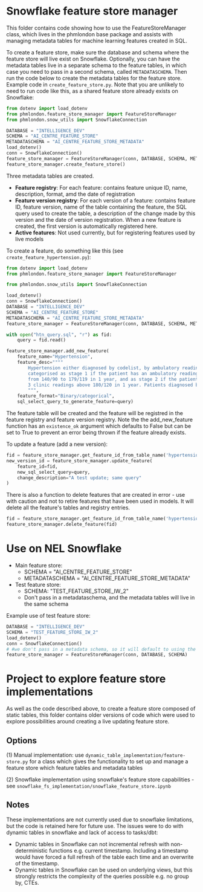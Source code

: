 # Snowflake feature store manager

This folder contains code showing how to use the FeatureStoreManager class, which lives in the phmlondon base package 
and assists with managing metadata tables for machine learning features created in SQL.

To create a feature store, make sure the database and schema where the feature store will live exist on Snowflake. 
Optionally, you can have the metadata tables live in a separate schema to the feature tables, in which case you need to 
pass in a second schema, called `METADATASCHEMA`. Then run the code below to create the metadata tables for the feature 
store. Example code in `create_feature_store.py`. Note that you are unlikely to need to run code like this, as a 
shared feature store already exists on Snowflake:

```python
from dotenv import load_dotenv
from phmlondon.feature_store_manager import FeatureStoreManager
from phmlondon.snow_utils import SnowflakeConnection

DATABASE = "INTELLIGENCE_DEV"
SCHEMA = "AI_CENTRE_FEATURE_STORE"
METADATASCHEMA = "AI_CENTRE_FEATURE_STORE_METADATA"
load_dotenv()
conn = SnowflakeConnection()
feature_store_manager = FeatureStoreManager(conn, DATABASE, SCHEMA, METADATASCHEMA)
feature_store_manager.create_feature_store()
```
Three metadata tables are created. 
- **Feature registry**: For each feature: contains feature unique ID, name, description, format, amd the date of registration
- **Feature version registry**: For each version of a feature: contains feature ID, feature version, name of the table
containing the feature, the SQL query used to create the table, a description of the change made by this version and the
date of version registration. When a new feature is created, the first version is automatically registered here.
- **Active features**: Not used currently, but for registering features used by live models

To create a feature, do something like this (see `create_feature_hypertension.py`):

```python
from dotenv import load_dotenv
from phmlondon.feature_store_manager import FeatureStoreManager

from phmlondon.snow_utils import SnowflakeConnection

load_dotenv()
conn = SnowflakeConnection()
DATABASE = "INTELLIGENCE_DEV"
SCHEMA = "AI_CENTRE_FEATURE_STORE"
METADATASCHEMA = "AI_CENTRE_FEATURE_STORE_METADATA"
feature_store_manager = FeatureStoreManager(conn, DATABASE, SCHEMA, METADATASCHEMA)

with open("htn_query.sql", "r") as fid:
    query = fid.read()

feature_store_manager.add_new_feature(
    feature_name="Hypertension",
    feature_desc=""""
        Hypertension either diagnosed by codelist, by ambulatory readings or by 3 clinic readings. Hypertension is 
        categorised as stage 1 if the patient has an ambulatory reading between 135/85 and 149/94 or 3 clinic readings 
        from 140/90 to 179/119 in 1 year, and as stage 2 if the patient has an ambulatory reading above 150/95 or 
        3 clinic readings above 180/120 in 1 year. Patients diagnosed by codelist do not have a stage 1/2 flag.
        """,
    feature_format="Binary/categorical",
    sql_select_query_to_generate_feature=query)
```
The feature table will be created and the feature will be registred in the feature registry and feature version registry. 
Note the the add_new_feature function has an `existence_ok` argument which defaults to False but can be set to True to 
prevent an error being thrown if the feature already exists.

To update a feature (add a new version):

```python
fid = feature_store_manager.get_feature_id_from_table_name('hypertension_v1')
new_version_id = feature_store_manager.update_feature(
    feature_id=fid,
    new_sql_select_query=query,
    change_description="A test update; same query"
)
```

There is also a function to delete features that are created in error - use with caution and not to retire features that 
have been used in models. It will delete all the feature's tables and registry entries.

```python
fid = feature_store_manager.get_feature_id_from_table_name('hypertension_v1')
feature_store_manager.delete_feature(fid)
```

# Use on NEL Snowflake

- Main feature store:
    - SCHEMA = "AI_CENTRE_FEATURE_STORE"
    - METADATASCHEMA = "AI_CENTRE_FEATURE_STORE_METADATA"
- Test feature store:
    - SCHEMA: "TEST_FEATURE_STORE_IW_2"
    - Don't pass in a metadataschema, and the metadata tables will live in the same schema

Example use of test feature store:
```python
DATABASE = "INTELLIGENCE_DEV"
SCHEMA = "TEST_FEATURE_STORE_IW_2"
load_dotenv()
conn = SnowflakeConnection()
# #we don't pass in a metadata schema, so it will default to using the same schema as for the feature tables
feature_store_manager = FeatureStoreManager(conn, DATABASE, SCHEMA)
```

# Project to explore feature store implementations

As well as the code described above, to create a feature store composed of static tables, this folder contains older
versions of code which were used to explore possibilities around creating a live updating feature store.

## Options 
(1) Manual implementation: use `dynamic_table_implementation/feature-store.py` for a class which gives the functionality
to set up and manage a feature store which feature tables and metadata tables

(2) Snowflake implementation using snowflake's feature store capabilities - see `snowflake_fs_implementation/snowflake_feature_store.ipynb`

## Notes
These implementations are not currently used due to snowflake limitations, but the code is retained here for future use.
The issues were to do with dynamic tables in snowflake and lack of access to tasks/dbt:
- Dynamic tables in Snowflake can not incremental refresh with non-deterministic functions e.g. current timestamp. Including
a timestamp would have forced a full refresh of the table each time and an overwrite of the timestamp.
- Dynamic tables in Snowflake can be used on underlying views, but this strongly restricts the complexity of the queries 
possible e.g. no group by, CTEs.